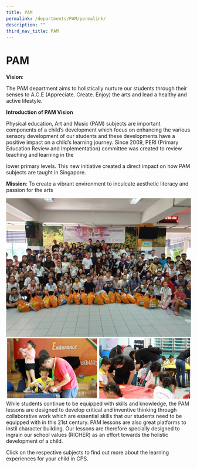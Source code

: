 ```yaml
---
title: PAM
permalink: /departments/PAM/permalink/
description: ""
third_nav_title: PAM
---
```

PAM
===

**Vision**:   

The PAM department aims to holistically nurture our students through their senses to A.C.E (Appreciate. Create. Enjoy) the arts and lead a healthy and active lifestyle.  
  

**Introduction of PAM Vision**

Physical education, Art and Music (PAM) subjects are important components of a child’s development which focus on enhancing the various sensory development of our students and these developments have a positive impact on a child’s learning journey. Since 2009, PERI (Primary Education Review and Implementation) committee was created to review teaching and learning in the   

lower primary levels. This new initiative created a direct impact on how PAM subjects are taught in Singapore.     

  

**Mission**: To create a vibrant environment to inculcate aesthetic literacy and passion for the arts

![](/images/PAM%20MAIN%20PAGE_2.jpg)
![](/images/PAM.png)
While students continue to be equipped with skills and knowledge, the PAM lessons are designed to develop critical and inventive thinking through collaborative work which are essential skills that our students need to be equipped with in this 21st century. PAM lessons are also great platforms to instil character building. Our lessons are therefore specially designed to ingrain our school values (RICHER) as an effort towards the holistic development of a child. 

Click on the respective subjects to find out more about the learning experiences for your child in CPS.